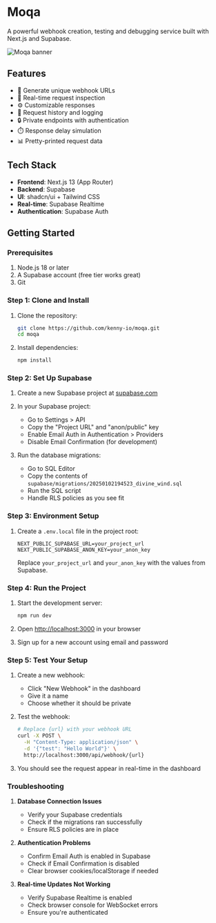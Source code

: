 # Moqa

A powerful webhook creation, testing and debugging service built with Next.js and Supabase.

![Moqa banner](https://github.com/user-attachments/assets/70fbfb97-6b4a-48e3-b21b-9f346ae6ac8c)

## Features

- 🔗 Generate unique webhook URLs
- 🔄 Real-time request inspection
- ⚙️ Customizable responses
- 📝 Request history and logging
- 🔒 Private endpoints with authentication
- ⏱️ Response delay simulation
- 📊 Pretty-printed request data

## Tech Stack

- **Frontend**: Next.js 13 (App Router)
- **Backend**: Supabase
- **UI**: shadcn/ui + Tailwind CSS
- **Real-time**: Supabase Realtime
- **Authentication**: Supabase Auth

## Getting Started

### Prerequisites

1. Node.js 18 or later
2. A Supabase account (free tier works great)
3. Git

### Step 1: Clone and Install

1. Clone the repository:
   ```bash
   git clone https://github.com/kenny-io/moqa.git
   cd moqa
   ```

2. Install dependencies:
   ```bash
   npm install
   ```

### Step 2: Set Up Supabase

1. Create a new Supabase project at [supabase.com](https://supabase.com)

2. In your Supabase project:
   - Go to Settings > API
   - Copy the "Project URL" and "anon/public" key
   - Enable Email Auth in Authentication > Providers
   - Disable Email Confirmation (for development)

3. Run the database migrations:
   - Go to SQL Editor
   - Copy the contents of `supabase/migrations/20250102194523_divine_wind.sql`
   - Run the SQL script
   - Handle RLS policies as you see fit

### Step 3: Environment Setup

1. Create a `.env.local` file in the project root:
   ```env
   NEXT_PUBLIC_SUPABASE_URL=your_project_url
   NEXT_PUBLIC_SUPABASE_ANON_KEY=your_anon_key
   ```

   Replace `your_project_url` and `your_anon_key` with the values from Supabase.

### Step 4: Run the Project

1. Start the development server:
   ```bash
   npm run dev
   ```

2. Open [http://localhost:3000](http://localhost:3000) in your browser

3. Sign up for a new account using email and password

### Step 5: Test Your Setup

1. Create a new webhook:
   - Click "New Webhook" in the dashboard
   - Give it a name
   - Choose whether it should be private

2. Test the webhook:
   ```bash
   # Replace {url} with your webhook URL
   curl -X POST \
     -H "Content-Type: application/json" \
     -d '{"test": "Hello World"}' \
     http://localhost:3000/api/webhook/{url}
   ```

3. You should see the request appear in real-time in the dashboard

### Troubleshooting

1. **Database Connection Issues**
   - Verify your Supabase credentials
   - Check if the migrations ran successfully
   - Ensure RLS policies are in place

2. **Authentication Problems**
   - Confirm Email Auth is enabled in Supabase
   - Check if Email Confirmation is disabled
   - Clear browser cookies/localStorage if needed

3. **Real-time Updates Not Working**
   - Verify Supabase Realtime is enabled
   - Check browser console for WebSocket errors
   - Ensure you're authenticated
